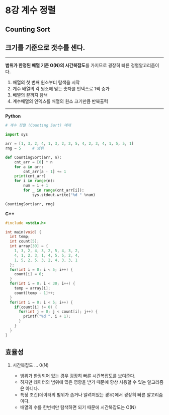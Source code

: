 # 8강 계수 정렬

## Counting Sort

## 크기를 기준으로 갯수를 센다.

---

**범위가 한정된 배열 기준 O(N)의 시간복잡도**를 가지므로 굉장히 빠른 정렬알고리즘이다.

1. 배열의 첫 번째 원소부터 탐색을 시작
2. 계수 배열의 각 원소에 맞는 숫자를 인덱스로 1씩 증가
3. 배열의 끝까지 탐색
4. 계수배열의 인덱스를 배열의 원소 크기만큼 반복출력

---

**Python**

```python 
# 계수 정렬 (Counting Sort) 예제

import sys 

arr = [1, 3, 2, 4, 1, 3, 2, 2, 5, 4, 2, 3, 4, 1, 5, 5, 1]
rng = 5     # 범위

def CountingSort(arr, n):
    cnt_arr = [0] * n
    for a in arr:
        cnt_arr[a - 1] += 1
    print(cnt_arr)
    for i in range(n):
        num = i + 1
        for _ in range(cnt_arr[i]):
            sys.stdout.write("%d " %num)

CountingSort(arr, rng)
```



**C++**

```C++
#include <stdio.h>

int main(void) {
  int temp;
  int count[5];
  int array[30] = {
    1, 3, 2, 4, 3, 2, 5, 4, 3, 2, 
    4, 1, 2, 3, 1, 4, 5, 5, 2, 4,
    1, 5, 2, 5, 3, 2, 4, 3, 3, 1
  };
  for(int i = 0; i < 5; i++) {
    count[i] = 0;
  }
  for(int i = 0; i < 30; i++) {
    temp = array[i];
    count[temp - 1]++;
  }
  for(int i = 0; i < 5; i++) {
    if(count[i] != 0) {
      for(int j = 0; j < count[i]; j++) {
        printf("%d ", i + 1);
      }
    }
  }
}
```



## 효율성

1. 시간복잡도 ... 0(N)

   - 범위가 한정되어 있는 경우 굉장히 빠른 시간복잡도를 보여준다.
   - 하지만 데이터의 범위에 많은 영향을 받기 때문에 항상 사용할 수 있는 알고리즘은 아니다.
   - 특정 조건(데이터의 범위가 좁거나 알려져있는 경우)에서 굉장히 빠른 알고리즘이다.
   - 배열의 수를 한번씩만 탐색하면 되기 때문에 시간복잡도는 O(N)

   